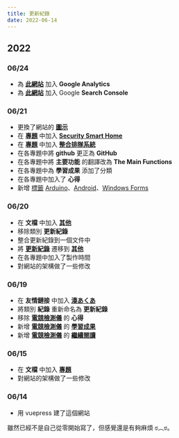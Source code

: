 ```yaml
---
title: 更新紀錄
date: 2022-06-14
---
```

[湊あくあ]: https://www.youtube.com/channel/UC1opHUrw8rvnsadT-iGp7Cg
[此網站]: /zh-TW/
[圖示]: /home_page/icon.png
[標籤]: /zh-TW/tag/
[Arduino]: /zh-TW/tag/Arduino/
[Android]: /zh-TW/tag/Android/
[Windows Forms]: /zh-TW/tag/Windows%20Forms/
[專題]: /zh-TW/docs/project/
[電競檢測儀]: /zh-TW/docs/project/psu_sensor/
[學習成果]: /zh-TW/docs/project/psu_sensor/#學習成果
[繼續閱讀]: /zh-TW/docs/project/psu_sensor/#繼續閱讀
[Security Smart Home]: /zh-TW/docs/project/security_smart_home/
[整合排隊系統]: /zh-TW/docs/project/integrated_queue_system/
[其他]: /zh-TW/docs/others/
[更新紀錄]: /zh-TW/docs/others/update_record/

## 2022
### 06/24
* 為 **[此網站][]** 加入 **Google Analytics**
* 為 **[此網站][]** 加入 Google **Search Console**

### 06/21
* 更換了網站的 **[圖示][]**
* 在 **[專題][]** 中加入 **[Security Smart Home][]**
* 在 **[專題][]** 中加入 **[整合排隊系統][]**
* 在各專題中將 **github** 更正為 **GitHub**
* 在各專題中將 **主要功能** 的翻譯改為 **The Main Functions**
* 在各專題中為 **學習成果** 添加了分類
* 在各專題中加入了 **心得**
* 新增 [標籤][] [Arduino][]、[Android][]、[Windows Forms][]

### 06/20
* 在 **文檔** 中加入 **[其他][]**
* 移除類別 **更新紀錄**
* 整合更新紀錄到一個文件中
* 將 **[更新紀錄][]** 遷移到 **[其他][]**
* 在各專題中加入了製作時間
* 對網站的架構做了一些修改

### 06/19
* 在 **友情鏈接** 中加入 **[湊あくあ][]**
* 將類別 **紀錄** 重新命名為 **更新紀錄**
* 移除 **[電競檢測儀][]** 的 **心得**
* 新增 **[電競檢測儀][]** 的 **[學習成果][]**
* 新增 **[電競檢測儀][]** 的 **[繼續閱讀][]**

### 06/15
* 在 **文檔** 中加入 **[專題][]**
* 對網站的架構做了一些修改

### 06/14
* 用 vuepress 建了這個網站

雖然已經不是自己從零開始寫了，但感覺還是有夠麻煩 ಠ︵ಠ。